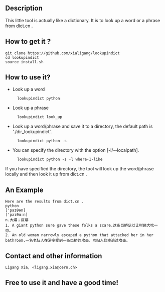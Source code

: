 
## Description

This little tool is actually like a dictionary. It is to look up a word  or a phrase from dict.cn .

## How to get it ?

    git clone https://github.com/xialigang/lookupindict
	cd lookupindict
	source install.sh

## How to use it?

- Look up a word

        lookupindict python
        

- Look up a phrase

        lookupindict look_up
	   

- Look up a word/phrase and save it to a directory, the default path is './dir_lookupindict'.

        lookupindict python -s
        
- You can specify the directory with the option [-l/--localpath].

        lookupindict python -s -l where-I-like
        

If you have specified the directory, the tool will look up the word/phrase locally and then look it up from dict.cn .

## An Example 

	Here are the results from dict.cn .
	python
	['paɪθən]
	['paɪθɑːn]
	n.大蟒；巨蟒
	1. A giant python sure gave these folks a scare.这条巨蟒足以让村民大吃一惊。
	2. An old woman narrowly escaped a python that attacked her in her bathroom.一名老妇人在浴室受到一条巨蟒的攻击，老妇人侥幸逃过攻击。


## Contact and other information

    Ligang Xia, <ligang.xia@cern.ch>

## Free to use it and have a good time!
    


